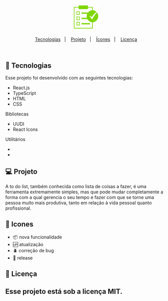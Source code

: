 <h1 align="center">
  <img alt="To do List" title="To do List" src=".github/iconReadme.png" width= 15%/>
</h1>
</h1>
<p align="center">
  <a href="#-tecnologias">Tecnologias</a>&nbsp;&nbsp;&nbsp;|&nbsp;&nbsp;&nbsp;
  <a href="#-projeto">Projeto</a>&nbsp;&nbsp;&nbsp;|&nbsp;&nbsp;&nbsp;
   <a href="#-icones">Ícones</a>&nbsp;&nbsp;&nbsp;|&nbsp;&nbsp;&nbsp;
  <a href="#memo-licença">Licença</a>
</p>
<br>

## 🚀 Tecnologias

Esse projeto foi desenvolvido com as seguintes tecnologias:

-   React.js
-   TypeScript
-   HTML
-   CSS

Bibliotecas

-   UUDI
-   React Icons

Utilitários

-
-

## 💻 Projeto

A to do list, também conhecida como lista de coisas a fazer, é uma ferramenta extremamente simples, mas que pode mudar completamente a forma com a qual gerencia o seu tempo e fazer com que se torne uma pessoa muito mais produtiva, tanto em relação à vida pessoal quanto profissional.

## 🏁 Icones

-   :package: nova funcionalidade
-   :up: atualização
-   :beetle: correção de bug
-   :checkered_flag: release

## 📝 Licença

## Esse projeto está sob a licença MIT.
